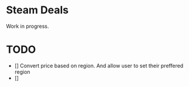 # Steam Deals

Work in progress.

# TODO

- [] Convert price based on region. And allow user to set their preffered region
- []
